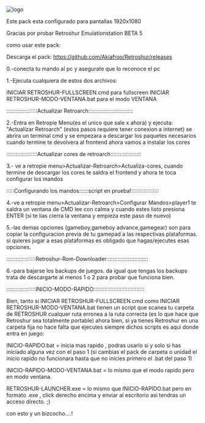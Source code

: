 ![logo](http://gifyu.com/images/2016-09-17_21-46-48.gif)

Este pack esta configurado para pantallas 1920x1080

Gracias por probar Retroshur Emulationstation BETA 5

como usar este pack:

Descarga el pack:
https://github.com/Akiafroo/Retroshur/releases

0.-conecta tu mando al pc y asegurate que lo reconoce el pc 


1.-Ejecuta cualquiera de estos dos archivos:


INICIAR RETROSHUR-FULLSCREEN.cmd para fullscreen
INICIAR RETROSHUR-MODO-VENTANA.bat para el modo VENTANA



::::::::::::::::::::Actualizar Retroarch:::::::::::::::::::::::::::::


2.-Entra en Retropie Menu(es el unico que sale x ahora) y ejecuta:  "Actualizar Retroarch" (estos pasos requiere tener conexion a internet)
se abrira un terminal cmd y se empezara a descargar los paquetes necesarios cuando termine te devolvera al frontend ahora vamos a instalar los cores



::::::::::::::::::::Actualizar cores de retroarch::::::::::::::::::::


3.- ve a retropie menu>Actualizar-Retroarch>Actualiza-cores, cuando termine de descargar los cores te saldra el frontend y ahora te toca configurar los mandos


:::::Configurando los mandos::::::script en prueba!::::::::::::::::::



4.-ve a retropie menu>Actualizar-Retroarch>Configurar Mandos>player1 te saldra un ventana de CMD lee con calma y cuando estes listo presiona ENTER 
(si te lias cierra la ventana y empieza este paso de nuevo)



5.-las demas opciones (gameboy,gameboy advance,gamegear) son para copiar la configuracion previa de tu gamepad a las respectivas plataformas. 
si quieres jugar a esas plataformas es obligado que hagas/ejecutes esas opciones.



:::::::::::::::::::Retroshur-Rom-Downloader:::::::::::::::::::::::::::


6.-para bajarse los backups de juegos. da igual que tengas los backups trata de descargarte al menos 1 o 2 para probar que funciona bien.


:::::::::::::::::::INICIO-MODO-RAPIDO:::::::::::::::::::::::::::::::::


Bien, tanto si INICIAR RETROSHUR-FULLSCREEN.cmd como INICIAR RETROSHUR-MODO-VENTANA.bat tienen un script que scanea 
tu carpeta de RETROSHUR cualquer ruta erronea a la ruta correcta (es lo que hace que Retroshur sea totalmente portable)
ahora bien, si ya tienes Retroshur en una carpeta fija no hace falta que ejecutes siempre dichos scripts es aqui donde entra en juego:


INICIO-RAPIDO.bat = inicia mas rapido , podras usarlo si y solo si has iniciado alguna vez con el paso 1 
(si cambias el pack de carpeta o unidad el inicio rapido no funcionara hasta que no inicies primero el .bat del paso 1)

INICIO-RAPIDO-MODO-VENTANA.bat = lo mismo que el modo rapido pero en modo ventana.

RETROSHUR-LAUNCHER.exe = lo mismo que INICIO-RAPIDO.bat pero en formato .exe , click derecho encima y enviar al escritorio asi tendras un acceso directo. ;)

con esto y un bizcocho....!




